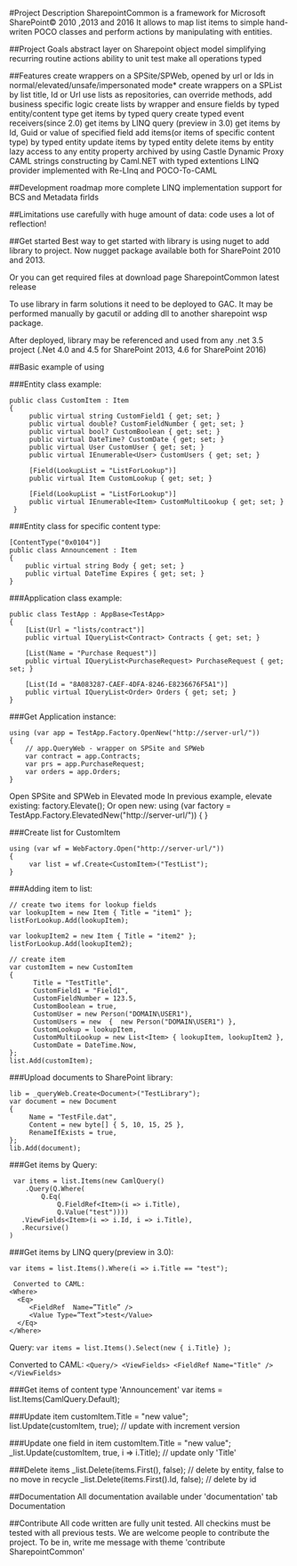 #Project Description 
SharepointCommon is a framework for Microsoft SharePoint© 2010 ,2013 and 2016
It allows to map list items to simple hand-writen POCO classes and perform actions by manipulating with entities.
 
##Project Goals
abstract layer on Sharepoint object model 
simplifying recurring routine actions 
ability to unit test 
make all operations typed

##Features
create wrappers on a SPSite/SPWeb, opened by url or Ids in normal/elevated/unsafe/impersonated mode* 
create wrappers on a SPList by list title, Id or Url 
use lists as repositories, can override methods, add business specific logic 
create lists by wrapper and ensure fields by typed entity/content type 
get items by typed query 
create typed event receivers(since 2.0) 
get items by LINQ query (preview in 3.0) 
get items by Id, Guid or value of specified field 
add items(or items of specific content type) by typed entity 
update items by typed entity 
delete items by entity 
lazy access to any entity property archived by using  Castle Dynamic Proxy 
CAML strings constructing by Caml.NET with typed extentions 
LINQ provider implemented with Re-LInq and POCO-To-CAML

##Development roadmap
more complete LINQ implementation 
support for BCS and Metadata firlds

##Limitations
use carefully with huge amount of data: code uses a lot of reflection! 

##Get started
Best way to get started with library is using nuget to add library to project. Now nugget package available both for SharePoint 2010 and 2013.

 Or you can get required files at download page  SharepointCommon latest release

 To use library in farm solutions it need to be deployed to GAC. It may be performed manually by gacutil or adding dll to another sharepoint wsp package.

 After deployed, library may be referenced and used from any .net 3.5 project (.Net 4.0 and 4.5 for SharePoint 2013, 4.6 for SharePoint 2016)

##Basic example of using

###Entity class example:

    public class CustomItem : Item
    {
         public virtual string CustomField1 { get; set; }
         public virtual double? CustomFieldNumber { get; set; }
         public virtual bool? CustomBoolean { get; set; }
         public virtual DateTime? CustomDate { get; set; }
         public virtual User CustomUser { get; set; }
         public virtual IEnumerable<User> CustomUsers { get; set; }

         [Field(LookupList = "ListForLookup")]
         public virtual Item CustomLookup { get; set; }

         [Field(LookupList = "ListForLookup")]
         public virtual IEnumerable<Item> CustomMultiLookup { get; set; }
     }



###Entity class for specific content type:

    [ContentType("0x0104")]
    public class Announcement : Item
    {
        public virtual string Body { get; set; }
        public virtual DateTime Expires { get; set; }
    }


###Application class example:

    public class TestApp : AppBase<TestApp>
    {
        [List(Url = "lists/contract")]
        public virtual IQueryList<Contract> Contracts { get; set; }

        [List(Name = "Purchase Request")]
        public virtual IQueryList<PurchaseRequest> PurchaseRequest { get; set; }

        [List(Id = "8A083287-CAEF-4DFA-8246-E8236676F5A1")]
        public virtual IQueryList<Order> Orders { get; set; }
    }



###Get Application instance:

	using (var app = TestApp.Factory.OpenNew("http://server-url/"))
	{
		// app.QueryWeb - wrapper on SPSite and SPWeb
		var contract = app.Contracts;
		var prs = app.PurchaseRequest;
		var orders = app.Orders;
	}


Open SPSite and SPWeb in Elevated mode
In previous example, elevate existing: factory.Elevate(); 
 Or open new:
	using (var factory = TestApp.Factory.ElevatedNew("http://server-url/")) { }


###Create list for CustomItem 

	using (var wf = WebFactory.Open("http://server-url/"))
	{
		 var list = wf.Create<CustomItem>("TestList");
	}


###Adding item to list:

	// create two items for lookup fields
	var lookupItem = new Item { Title = "item1" };
	listForLookup.Add(lookupItem);

	var lookupItem2 = new Item { Title = "item2" };
	listForLookup.Add(lookupItem2);

	// create item
	var customItem = new CustomItem
	{
		  Title = "TestTitle",
		  CustomField1 = "Field1",
		  CustomFieldNumber = 123.5,
		  CustomBoolean = true,
		  CustomUser = new Person("DOMAIN\USER1"),
		  CustomUsers = new  {  new Person("DOMAIN\USER1") },
		  CustomLookup = lookupItem,
		  CustomMultiLookup = new List<Item> { lookupItem, lookupItem2 },
		  CustomDate = DateTime.Now,
	};
	list.Add(customItem);


###Upload documents to SharePoint library:

	lib = _queryWeb.Create<Document>("TestLibrary");
	var document = new Document
	{
		 Name = "TestFile.dat",
		 Content = new byte[] { 5, 10, 15, 25 },
		 RenameIfExists = true,
	};
	lib.Add(document);


###Get items by Query:

	 var items = list.Items(new CamlQuery()
		.Query(Q.Where(
			Q.Eq(
				Q.FieldRef<Item>(i => i.Title), 
				Q.Value("test"))))
	   .ViewFields<Item>(i => i.Id, i => i.Title),
	   .Recursive()
	)


###Get items by LINQ query(preview in 3.0):

	var items = list.Items().Where(i => i.Title == "test");

	 Converted to CAML:
	<Where>
	  <Eq>     
		 <FieldRef  Name=”Title” /> 
		 <Value Type=”Text”>test</Value>
	  </Eq>
	</Where>
	
 Query:
        `var items = list.Items().Select(new { i.Title} );`

 Converted to CAML:
        `<Query/>
         <ViewFields>
             <FieldRef Name="Title" />
         </ViewFields>`

###Get items of content type 'Announcement'
	var items = list.Items<Announcement>(CamlQuery.Default);


###Update item
	customItem.Title = "new value";            
	list.Update(customItem, true); // update with increment version


###Update one field in item
	customItem.Title = "new value";
	_list.Update(customItem, true, i => i.Title); // update only 'Title'


###Delete items
	_list.Delete(items.First(), false); // delete by entity, false to no move in recycle
	_list.Delete(items.First().Id, false); // delete by id



##Documentation
All documentation available under 'documentation' tab  Documentation


##Contribute
All code written are fully unit tested. All checkins must be tested with all previous tests.
 We are welcome people to contribute the project. To be in, write me message with theme 'contribute SharepointCommon'
